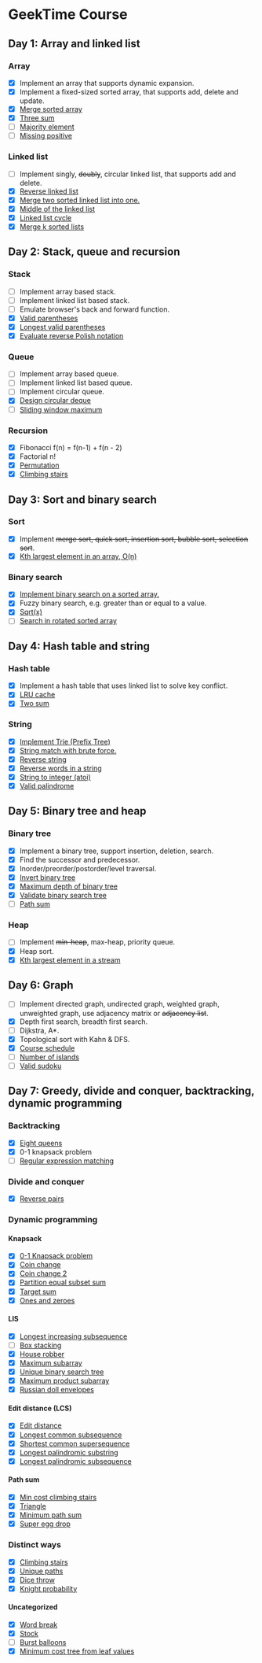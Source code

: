# GeekTime Course

## Day 1: Array and linked list

### Array

- [x] Implement an array that supports dynamic expansion.
- [x] Implement a fixed-sized sorted array, that supports add, delete and update.
- [x] [Merge sorted array](https://leetcode.com/problems/merge-sorted-array/)
- [x] [Three sum](https://leetcode.com/problems/3sum/)
- [ ] [Majority element](https://leetcode.com/problems/majority-element/)
- [ ] [Missing positive](https://leetcode.com/problems/first-missing-positive/)

### Linked list

- [ ] Implement singly, ~~doubly~~, circular linked list, that supports add and delete.
- [x] [Reverse linked list](https://leetcode.com/problems/reverse-linked-list/)
- [x] [Merge two sorted linked list into one.](https://leetcode.com/problems/merge-two-sorted-lists/)
- [x] [Middle of the linked list](https://leetcode.com/problems/middle-of-the-linked-list/)
- [x] [Linked list cycle](https://leetcode.com/problems/linked-list-cycle/)
- [x] [Merge k sorted lists](https://leetcode.com/problems/merge-k-sorted-lists/)

## Day 2: Stack, queue and recursion

### Stack

- [ ] Implement array based stack.
- [ ] Implement linked list based stack.
- [ ] Emulate browser's back and forward function.
- [x] [Valid parentheses](https://leetcode.com/problems/valid-parentheses/)
- [x] [Longest valid parentheses](https://leetcode.com/problems/longest-valid-parentheses/)
- [x] [Evaluate reverse Polish notation](https://leetcode.com/problems/evaluate-reverse-polish-notation/)

### Queue

- [ ] Implement array based queue.
- [ ] Implement linked list based queue.
- [ ] Implement circular queue.
- [x] [Design circular deque](https://leetcode.com/problems/design-circular-deque/)
- [ ] [Sliding window maximum](https://leetcode.com/problems/sliding-window-maximum/)

### Recursion

- [x] Fibonacci f(n) = f(n-1) + f(n - 2)
- [x] Factorial n!
- [x] [Permutation](https://leetcode.com/problems/permutations/)
- [x] [Climbing stairs](https://leetcode.com/problems/climbing-stairs/)

## Day 3: Sort and binary search

### Sort

- [x] Implement ~~merge sort, quick sort, insertion sort, bubble sort, selection sort~~.
- [x] [Kth largest element in an array, O(n)](https://leetcode.com/problems/kth-largest-element-in-an-array/)

### Binary search

- [x] [Implement binary search on a sorted array.](https://leetcode.com/problems/binary-search/)
- [x] Fuzzy binary search, e.g. greater than or equal to a value.
- [x] [Sqrt(x)](https://leetcode.com/problems/sqrtx/)
- [ ] [Search in rotated sorted array](https://leetcode.com/problems/search-in-rotated-sorted-array/)

## Day 4: Hash table and string

### Hash table

- [x] Implement a hash table that uses linked list to solve key conflict.
- [x] [LRU cache](https://leetcode.com/problems/lru-cache/)
- [x] [Two sum](https://leetcode.com/problems/two-sum/)

### String

- [x] [Implement Trie (Prefix Tree)](https://leetcode.com/problems/implement-trie-prefix-tree/)
- [x] [String match with brute force.](https://leetcode.com/problems/implement-strstr/)
- [x] [Reverse string](https://leetcode.com/problems/reverse-string/)
- [x] [Reverse words in a string](https://leetcode.com/problems/reverse-words-in-a-string/)
- [x] [String to integer (atoi)](https://leetcode.com/problems/string-to-integer-atoi/)
- [x] [Valid palindrome](https://leetcode.com/problems/valid-palindrome/)

## Day 5: Binary tree and heap

### Binary tree

- [x] Implement a binary tree, support insertion, deletion, search.
- [x] Find the successor and predecessor.
- [x] Inorder/preorder/postorder/level traversal.
- [x] [Invert binary tree](https://leetcode.com/problems/invert-binary-tree/)
- [x] [Maximum depth of binary tree](https://leetcode.com/problems/maximum-depth-of-binary-tree/)
- [x] [Validate binary search tree](https://leetcode.com/problems/validate-binary-search-tree/)
- [ ] [Path sum](https://leetcode.com/problems/path-sum/)

### Heap

- [ ] Implement ~~min-heap~~, max-heap, priority queue.
- [x] Heap sort.
- [x] [Kth largest element in a stream](https://leetcode.com/problems/kth-largest-element-in-a-stream/)

## Day 6: Graph

- [ ] Implement directed graph, undirected graph, weighted graph, unweighted graph, use adjacency matrix or ~~adjacency list~~.
- [x] Depth first search, breadth first search.
- [ ] Dijkstra, A\*.
- [x] Topological sort with Kahn & DFS.
- [x] [Course schedule](https://leetcode.com/problems/course-schedule/)
- [ ] [Number of islands](https://leetcode.com/problems/number-of-islands/)
- [ ] [Valid sudoku](https://leetcode.com/problems/valid-sudoku/)

## Day 7: Greedy, divide and conquer, backtracking, dynamic programming

### Backtracking

- [x] [Eight queens](https://leetcode.com/problems/n-queens/)
- [x] 0-1 knapsack problem
- [ ] [Regular expression matching](https://leetcode.com/problems/regular-expression-matching/)

### Divide and conquer

- [x] [Reverse pairs](https://leetcode.com/problems/reverse-pairs/)

### Dynamic programming

#### Knapsack

- [x] [0-1 Knapsack problem](https://www.geeksforgeeks.org/0-1-knapsack-problem-dp-10/)
- [x] [Coin change](https://leetcode.com/problems/coin-change/)
- [x] [Coin change 2](https://leetcode.com/problems/coin-change-ii/)
- [x] [Partition equal subset sum](https://leetcode.com/problems/partition-equal-subset-sum/)
- [x] [Target sum](https://leetcode.com/problems/target-sum/)
- [x] [Ones and zeroes](https://leetcode.com/problems/ones-and-zeroes/)

#### LIS

- [x] [Longest increasing subsequence](https://leetcode.com/problems/longest-increasing-subsequence/)
- [ ] [Box stacking](https://leetcode.com/problems/maximum-height-by-stacking-cuboids/)
- [x] [House robber](https://leetcode.com/problems/house-robber/)
- [x] [Maximum subarray](https://leetcode.com/problems/maximum-subarray/)
- [x] [Unique binary search tree](https://leetcode.com/problems/unique-binary-search-trees/)
- [x] [Maximum product subarray](https://leetcode.com/problems/maximum-product-subarray/)
- [x] [Russian doll envelopes](https://leetcode.com/problems/russian-doll-envelopes/)

#### Edit distance (LCS)

- [x] [Edit distance](https://leetcode.com/problems/edit-distance/)
- [x] [Longest common subsequence](https://leetcode.com/problems/longest-common-subsequence/)
- [x] [Shortest common supersequence](https://leetcode.com/problems/shortest-common-supersequence/)
- [x] [Longest palindromic substring](https://leetcode.com/problems/longest-palindromic-substring/)
- [x] [Longest palindromic subsequence](https://leetcode.com/problems/longest-palindromic-subsequence/)

#### Path sum

- [x] [Min cost climbing stairs](https://leetcode.com/problems/min-cost-climbing-stairs/)
- [x] [Triangle](https://leetcode.com/problems/triangle/)
- [x] [Minimum path sum](https://leetcode.com/problems/minimum-path-sum/)
- [x] [Super egg drop](https://leetcode.com/problems/super-egg-drop/)

### Distinct ways

- [x] [Climbing stairs](https://leetcode.com/problems/climbing-stairs/)
- [x] [Unique paths](https://leetcode.com/problems/unique-paths/)
- [x] [Dice throw](https://leetcode.com/problems/number-of-dice-rolls-with-target-sum/)
- [x] [Knight probability](https://leetcode.com/problems/knight-probability-in-chessboard/)

#### Uncategorized
- [x] [Word break](https://leetcode.com/problems/word-break/)
- [x] [Stock](https://leetcode.com/problems/best-time-to-buy-and-sell-stock/)
- [ ] [Burst balloons](https://leetcode.com/problems/burst-balloons/)
- [x] [Minimum cost tree from leaf values](https://leetcode.com/problems/minimum-cost-tree-from-leaf-values/)
